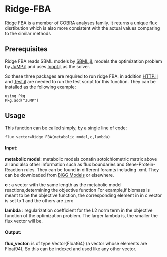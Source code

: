 # Ridge-FBA

Ridge FBA is a member of COBRA analyses family. It returns a unique flux disrtibution which is also  more consistent with the actual values comparing to the similar methods

## Prerequisites
Ridge FBA reads SBML models by [SBML.jl](https://github.com/LCSB-BioCore/SBML.jl), models the optimization problem by [JuMP.jl](https://github.com/jump-dev/JuMP.jl) and uses [Ipopt.jl](https://github.com/jump-dev/Ipopt.jl) as the solver. 

So these three packages are required to run ridge FBA, in addition [HTTP.jl](https://github.com/JuliaWeb/HTTP.jl) and [Test.jl](https://github.com/JuliaLang/julia/blob/master/stdlib/Test/src/Test.jl) are needed to run the test script for this function. 
They can be installed as the following example:
```
using Pkg
Pkg.add("JuMP")
```

## Usage
This function can be called simply, by a single line of code:
```
flux_vector=Ridge_FBA(metabolic_model,c,lambda)
```

 #### Input:
  **metabolic model**: metabolic models conatin sotoichiometric matrix above all and also other information such as flux boundaries and Gene-Protein-Reaction rules. They can be found in different foramts including .xml. They can be downloaded from [BiGG Models](http://bigg.ucsd.edu/) or elsewhere.
  
  **c** : a vector with the same length as the metabolic model reactions,determining the objective function
  For example,if biomass is meant to be the objective function, the corresponding element in in c vector is set to 1 and the others are zero 
  
  **lambda** : regularization coefficient for the L2 norm term in the objective function of the optimization problem. The larger lambda is, the smaller the flux vector will be.
  
 #### Output:
  **flux_vector**: is of type Vector{Float64} (a vector whose elements are Float94), So this can be indexed and used like any other vector. 
  
